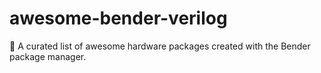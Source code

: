 # awesome-bender-verilog
🎉 A curated list of awesome hardware packages created with the Bender package manager.
